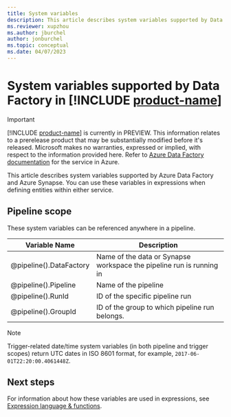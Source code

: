 ```yaml
---
title: System variables
description: This article describes system variables supported by Data Factory in [!INCLUDE [product-name](../includes/product-name.md)]. You can use these variables in expressions when defining pipeline entities.
ms.reviewer: xupzhou
ms.author: jburchel
author: jonburchel
ms.topic: conceptual 
ms.date: 04/07/2023
---
```


# System variables supported by Data Factory in [!INCLUDE [product-name](../includes/product-name.md)]

> [!IMPORTANT]
> [!INCLUDE [product-name](../includes/product-name.md)] is currently in PREVIEW.
> This information relates to a prerelease product that may be substantially modified before it's released. Microsoft makes no warranties, expressed or implied, with respect to the information provided here. Refer to [Azure Data Factory documentation](/azure/data-factory/) for the service in Azure.

This article describes system variables supported by Azure Data Factory and Azure Synapse. You can use these variables in expressions when defining entities within either service.

## Pipeline scope

These system variables can be referenced anywhere in a pipeline.

| Variable Name | Description |
| --- | --- |
| @pipeline().DataFactory |Name of the data  or Synapse workspace the pipeline run is running in |
| @pipeline().Pipeline |Name of the pipeline |
| @pipeline().RunId |ID of the specific pipeline run |
| @pipeline().GroupId | ID of the group to which pipeline run belongs. |

>[!NOTE]
>Trigger-related date/time system variables (in both pipeline and trigger scopes) return UTC dates in ISO 8601 format, for example, `2017-06-01T22:20:00.4061448Z`.

## Next steps

For information about how these variables are used in expressions, see [Expression language & functions](expression-language.md).